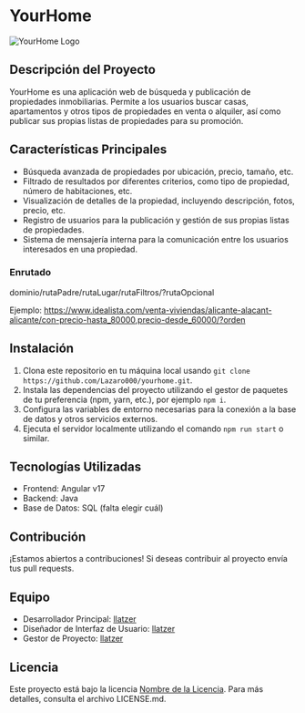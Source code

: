 # YourHome

![YourHome Logo](https://tuurl.com/logo)

## Descripción del Proyecto

YourHome es una aplicación web de búsqueda y publicación de propiedades inmobiliarias. Permite a los usuarios buscar casas, apartamentos y otros tipos de propiedades en venta o alquiler, así como publicar sus propias listas de propiedades para su promoción.

## Características Principales

- Búsqueda avanzada de propiedades por ubicación, precio, tamaño, etc.
- Filtrado de resultados por diferentes criterios, como tipo de propiedad, número de habitaciones, etc.
- Visualización de detalles de la propiedad, incluyendo descripción, fotos, precio, etc.
- Registro de usuarios para la publicación y gestión de sus propias listas de propiedades.
- Sistema de mensajería interna para la comunicación entre los usuarios interesados en una propiedad.

### Enrutado

dominio/rutaPadre/rutaLugar/rutaFiltros/?rutaOpcional

Ejemplo:
https://www.idealista.com/venta-viviendas/alicante-alacant-alicante/con-precio-hasta_80000,precio-desde_60000/?orden

## Instalación

1. Clona este repositorio en tu máquina local usando `git clone https://github.com/Lazaro000/yourhome.git`.
2. Instala las dependencias del proyecto utilizando el gestor de paquetes de tu preferencia (npm, yarn, etc.), por ejemplo `npm i`.
3. Configura las variables de entorno necesarias para la conexión a la base de datos y otros servicios externos.
4. Ejecuta el servidor localmente utilizando el comando `npm run start` o similar.

## Tecnologías Utilizadas

- Frontend: Angular v17
- Backend: Java
- Base de Datos: SQL (falta elegir cuál)

## Contribución

¡Estamos abiertos a contribuciones! Si deseas contribuir al proyecto envía tus pull requests.

## Equipo

- Desarrollador Principal: [llatzer](https://github.com/Lazaro000)
- Diseñador de Interfaz de Usuario: [llatzer](https://github.com/Lazaro000)
- Gestor de Proyecto: [llatzer](https://github.com/Lazaro000)

## Licencia

Este proyecto está bajo la licencia [Nombre de la Licencia](). Para más detalles, consulta el archivo LICENSE.md.

